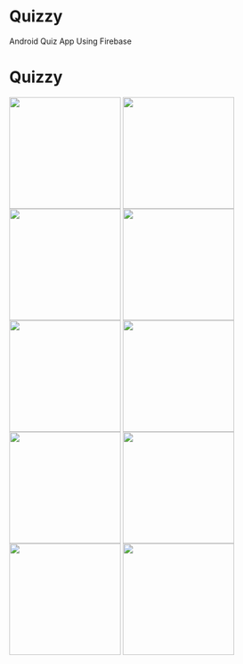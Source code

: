 # Quizzy
Android Quiz App Using Firebase

<h1> Quizzy</h1>

<div style="display:flex;flex-wrap:wrap">
	  <img style="width:200px" src="https://firebasestorage.googleapis.com/v0/b/quiz-1b5a2.appspot.com/o/screenshot%2F1.jpg?alt=media&token=1ced9ef0-1dac-4c99-9384-efa0ceb407c8">
	&nbsp;
  	<img style="width:200px" src="https://firebasestorage.googleapis.com/v0/b/quiz-1b5a2.appspot.com/o/screenshot%2F2.jpg?alt=media&token=f422ac9c-c045-430c-8393-92a8c7db37b5">
	&nbsp;
    <img style="width:200px" src="https://firebasestorage.googleapis.com/v0/b/quiz-1b5a2.appspot.com/o/screenshot%2F3.jpg?alt=media&token=e30ad703-8a96-4cf1-9eb5-412f23ff6d3f"> &nbsp;
    <img style="width:200px" src="https://firebasestorage.googleapis.com/v0/b/quiz-1b5a2.appspot.com/o/screenshot%2F4.jpg?alt=media&token=21854d9b-8489-44f5-9eba-ac4e03b5b8cb">
	&nbsp;
    <img style="width:200px" src="https://firebasestorage.googleapis.com/v0/b/quiz-1b5a2.appspot.com/o/screenshot%2F5.jpg?alt=media&token=49ebb134-0931-4ebe-a3c9-6c297affa91e">
	&nbsp;
    <img style="width:200px" src="https://firebasestorage.googleapis.com/v0/b/quiz-1b5a2.appspot.com/o/screenshot%2F6.jpg?alt=media&token=5834e8b6-cd26-4ee3-b46e-35c7e4c65a3d">
	&nbsp;
    <img style="width:200px" src="https://firebasestorage.googleapis.com/v0/b/quiz-1b5a2.appspot.com/o/screenshot%2F7.jpg?alt=media&token=b4ecbc29-7c1b-45a7-976a-0108b395e4d3">
	&nbsp;
	<img style="width:200px" src="https://firebasestorage.googleapis.com/v0/b/quiz-1b5a2.appspot.com/o/screenshot%2F8.jpg?alt=media&token=2917c2fd-5ada-4ed2-937a-b50317dbc7f0">
	&nbsp;
    <img style="width:200px" src="https://firebasestorage.googleapis.com/v0/b/quiz-1b5a2.appspot.com/o/screenshot%2F9.jpg?alt=media&token=911c56cb-5439-4640-be8a-5983966d49d3">
	&nbsp;
    <img style="width:200px" src="https://firebasestorage.googleapis.com/v0/b/quiz-1b5a2.appspot.com/o/screenshot%2F10.jpg?alt=media&token=fed30d49-9c15-42ec-8ff2-851ddf23a4f9">
    &nbsp;                
  
  </div>
